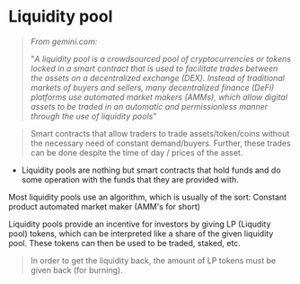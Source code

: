 # Liquidity pool

> *From gemini.com:*
>
> "*A liquidity pool is a crowdsourced pool of cryptocurrencies or tokens locked in a smart contract that is used to facilitate trades between the assets on a decentralized exchange (DEX). Instead of traditional markets of buyers and sellers, many decentralized finance (DeFi) platforms use automated market makers (AMMs), which allow digital assets to be traded in an automatic and permissionless manner through the use of liquidity pools*"

> Smart contracts that allow traders to trade assets/token/coins without the necessary need of constant demand/buyers. Further, these trades can be done despite the time of day / prices of the asset.

- Liquidity pools are nothing but smart contracts that hold funds and do some operation with the funds that they are provided with.

Most liquidity pools use an algorithm, which is usually of the sort: Constant product automated market maker (AMM's for short)

Liquidity pools provide an incentive for investors by giving LP (Liqudity pool) tokens, which can be interpreted like a share of the given liquidity pool. These tokens can then be used to be traded, staked, etc. 

> In order to get the liquidity back, the amount of LP tokens must be given back (for burning).
